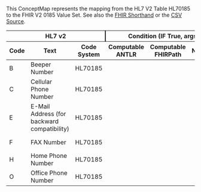 
This ConceptMap represents the mapping from the HL7 V2 Table HL70185 to the FHIR V2 0185 Value Set. See also the <a href='https://github.com/HL7/v2-to-fhir/blob/master/tank/Table HL70185 to V2 0185.fsh'>FHIR Shorthand</a> or the <a href='https://github.com/HL7/v2-to-fhir/blob/master/mappings/codesystems/HL7 Concept Map_ Preferred Method of Contact - Sheet1.csv'>CSV Source</a>.
<table class='grid'><thead>
<tr><th colspan='3' style='border-right: 2px solid black;'>HL7 v2</th><th colspan='3' style='border-right: 2px solid black;'>Condition (IF True, args)</th><th colspan='4'>HL7 FHIR</th><th>Comments</th></tr>
<tr><th>Code</th><th>Text</th><th>Code System</th><th>Computable ANTLR</th><th>Computable FHIRPath</th><th>Narrative</th><th>Code</th><th>&#xA0;</th><th>Display</th><th>Code System</th><th>&#xA0;</th></tr></thead>
<tbody>
<tr><td>B</td><td>Beeper Number</td><td style='border-right: 2px'>HL70185</td><td></td><td></td><td style='border-right: 2px'></td><td>B</td><td></td><td>Beeper Number</td><td>http://terminology.hl7.org/CodeSystem/v2-0185</td><td></td></tr>
<tr><td>C</td><td>Cellular Phone Number</td><td style='border-right: 2px'>HL70185</td><td></td><td></td><td style='border-right: 2px'></td><td>C</td><td></td><td>Cellular Phone Number</td><td>http://terminology.hl7.org/CodeSystem/v2-0185</td><td></td></tr>
<tr><td>E</td><td>E-Mail Address (for backward compatibility)</td><td style='border-right: 2px'>HL70185</td><td></td><td></td><td style='border-right: 2px'></td><td>E</td><td></td><td>E-Mail Address (for backward compatibility)</td><td>http://terminology.hl7.org/CodeSystem/v2-0185</td><td></td></tr>
<tr><td>F</td><td>FAX Number</td><td style='border-right: 2px'>HL70185</td><td></td><td></td><td style='border-right: 2px'></td><td>F</td><td></td><td>FAX Number</td><td>http://terminology.hl7.org/CodeSystem/v2-0185</td><td></td></tr>
<tr><td>H</td><td>Home Phone Number</td><td style='border-right: 2px'>HL70185</td><td></td><td></td><td style='border-right: 2px'></td><td>H</td><td></td><td>Home Phone Number</td><td>http://terminology.hl7.org/CodeSystem/v2-0185</td><td></td></tr>
<tr><td>O</td><td>Office Phone Number</td><td style='border-right: 2px'>HL70185</td><td></td><td></td><td style='border-right: 2px'></td><td>O</td><td></td><td>Office Phone Number</td><td>http://terminology.hl7.org/CodeSystem/v2-0185</td><td></td></tr>
</tbody></table>
